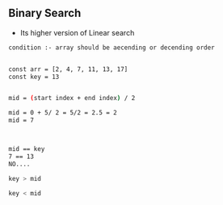 ## Binary Search

- Its higher version of Linear search

```sh
condition :- array should be aecending or decending order
```

```sh

const arr = [2, 4, 7, 11, 13, 17]
const key = 13


mid = (start index + end index) / 2

mid = 0 + 5/ 2 = 5/2 = 2.5 = 2
mid = 7



mid == key
7 == 13
NO....

key > mid

key < mid

```
